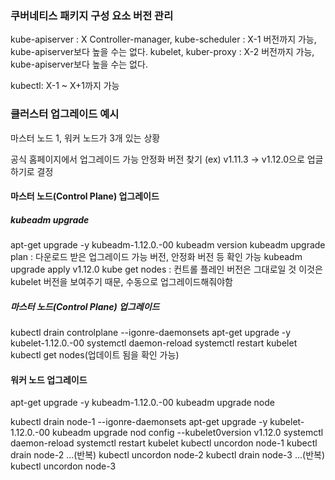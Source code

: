 ### 쿠버네티스 패키지 구성 요소 버전 관리
kube-apiserver : X
Controller-manager, kube-scheduler : X-1 버전까지 가능, kube-apiserver보다 높을 수는 없다.
kubelet, kuber-proxy : X-2 버전까지 가능, kube-apiserver보다 높을 수는 없다.

kubectl: X-1 ~ X+1까지 가능

### 클러스터 업그레이드 예시
마스터 노드 1, 워커 노드가 3개 있는 상황

공식 홈페이지에서 업그레이드 가능 안정화 버전 찾기
(ex) v1.11.3 -> v1.12.0으로 업글하기로 결정

#### 마스터 노드(Control Plane) 업그레이드
##### kubeadm upgrade
apt-get upgrade -y kubeadm-1.12.0.-00
kubeadm version
kubeadm upgrade plan : 다운로드 받은 업그레이드 가능 버전, 안정화 버전 등 확인 가능 
kubeadm upgrade apply v1.12.0
kube get nodes : 컨트롤 플레인 버전은 그대로일 것 이것은 kubelet 버전을 보여주기 때문, 수동으로 업그레이드해줘야함

##### 마스터 노드(Control Plane) 업그레이드
kubectl drain controlplane --igonre-daemonsets
apt-get upgrade -y kubelet-1.12.0.-00
systemctl daemon-reload
systemctl restart kubelet
kubectl get nodes(업데이트 됨을 확인 가능)

#### 워커 노드 업그레이드
apt-get upgrade -y kubeadm-1.12.0.-00
kubeadm upgrade node

kubectl drain node-1 --igonre-daemonsets
apt-get upgrade -y kubelet-1.12.0.-00
kubeadm upgrade nod config --kubelet0version v1.12.0
systemctl daemon-reload
systemctl restart kubelet
kubectl uncordon node-1
kubectl drain node-2
...(반복)
kubectl uncordon node-2
kubectl drain node-3
...(반복)
kubectl uncordon node-3
